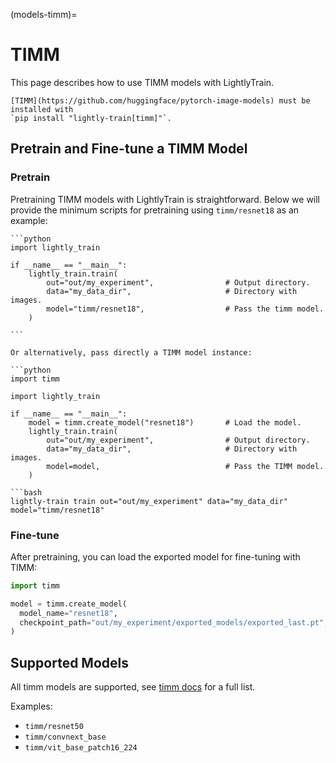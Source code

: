 (models-timm)=

# TIMM

This page describes how to use TIMM models with LightlyTrain.

```{important}
[TIMM](https://github.com/huggingface/pytorch-image-models) must be installed with
`pip install "lightly-train[timm]"`.
```

## Pretrain and Fine-tune a TIMM Model

### Pretrain

Pretraining TIMM models with LightlyTrain is straightforward. Below we will provide the
minimum scripts for pretraining using `timm/resnet18` as an example:

````{tab} Python
```python
import lightly_train

if __name__ == "__main__":
    lightly_train.train(
        out="out/my_experiment",                # Output directory.
        data="my_data_dir",                     # Directory with images.
        model="timm/resnet18",                  # Pass the timm model.
    )

```

Or alternatively, pass directly a TIMM model instance:

```python
import timm

import lightly_train

if __name__ == "__main__":
    model = timm.create_model("resnet18")       # Load the model.
    lightly_train.train(
        out="out/my_experiment",                # Output directory.
        data="my_data_dir",                     # Directory with images.
        model=model,                            # Pass the TIMM model.
    )
````

````{tab} Command Line
```bash
lightly-train train out="out/my_experiment" data="my_data_dir" model="timm/resnet18"
````

### Fine-tune

After pretraining, you can load the exported model for fine-tuning with TIMM:

```python
import timm

model = timm.create_model(
  model_name="resnet18",
  checkpoint_path="out/my_experiment/exported_models/exported_last.pt",
)
```

## Supported Models

All timm models are supported, see [timm docs](https://github.com/huggingface/pytorch-image-models?tab=readme-ov-file#models) for a full list.

Examples:

- `timm/resnet50`
- `timm/convnext_base`
- `timm/vit_base_patch16_224`
